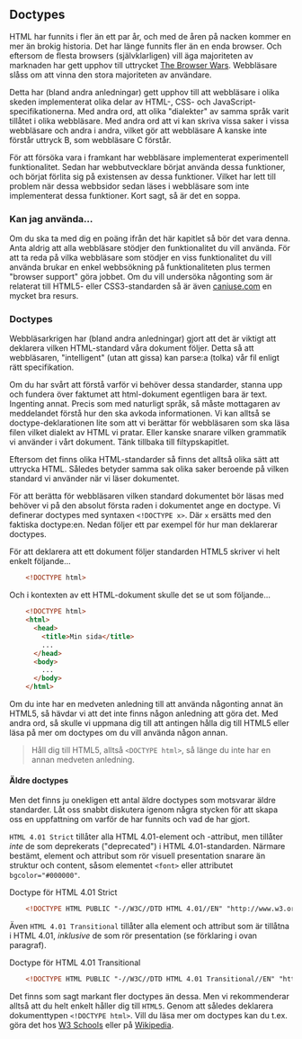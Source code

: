## Doctypes

HTML har funnits i fler än ett par år, och med de åren på nacken kommer en mer än brokig historia. Det har länge funnits fler än en enda browser. Och eftersom de flesta browsers (självklarligen) vill äga majoriteten av marknaden har gett upphov till uttrycket [The Browser Wars][0]. Webbläsare slåss om att vinna den stora majoriteten av användare.

Detta har (bland andra anledningar) gett upphov till att webbläsare i olika skeden implementerat olika delar av HTML-, CSS- och JavaScript-specifikationerna. Med andra ord, att olika "dialekter" av samma språk varit tillåtet i olika webbläsare. Med andra ord att vi kan skriva vissa saker i vissa webbläsare och andra i andra, vilket gör att webbläsare A kanske inte förstår uttryck B, som webbläsare C förstår.

För att försöka vara i framkant har webbläsare implementerat experimentell funktionalitet. Sedan har webbutvecklare börjat använda dessa funktioner, och börjat förlita sig på existensen av dessa funktioner. Vilket har lett till problem när dessa webbsidor sedan läses i webbläsare som inte implementerat dessa funktioner. Kort sagt, så är det en soppa.

### Kan jag använda...

Om du ska ta med dig en poäng ifrån det här kapitlet så bör det vara denna. Anta aldrig att alla webbläsare stödjer den funktionalitet du vill använda. För att ta reda på vilka webbläsare som stödjer en viss funktionalitet du vill använda brukar en enkel webbsökning på funktionaliteten plus termen "browser support" göra jobbet. Om du vill undersöka någonting som är relaterat till HTML5- eller CSS3-standarden så är även [caniuse.com][1] en mycket bra resurs.

### Doctypes

Webbläsarkrigen har (bland andra anledningar) gjort att det är viktigt att deklarera vilken HTML-standard våra dokument följer. Detta så att webbläsaren, "intelligent" (utan att gissa) kan parse:a (tolka) vår fil enligt rätt specifikation.

Om du har svårt att förstå varför vi behöver dessa standarder, stanna upp och fundera över faktumet att html-dokument egentligen bara är text. Ingenting annat. Precis som med naturligt språk, så måste mottagaren av meddelandet förstå hur den ska avkoda informationen. Vi kan alltså se doctype-deklarationen lite som att vi berättar för webbläsaren som ska läsa filen vilket dialekt av HTML vi pratar. Eller kanske snarare vilken grammatik vi använder i vårt dokument. Tänk tillbaka till filtypskapitlet.

Eftersom det finns olika HTML-standarder så finns det alltså olika sätt att uttrycka HTML. Således betyder samma sak olika saker beroende på vilken standard vi använder när vi läser dokumentet.

För att berätta för webbläsaren vilken standard dokumentet bör läsas med behöver vi på den absolut första raden i dokumentet ange en doctype. Vi definerar doctypes med syntaxen `<!DOCTYPE x>`. Där `x` ersätts med den faktiska doctype:en. Nedan följer ett par exempel för hur man deklarerar doctypes.

För att deklarera att ett dokument följer standarden HTML5 skriver vi helt enkelt följande...

```html
    <!DOCTYPE html>
```

Och i kontexten av ett HTML-dokument skulle det se ut som följande...

```html
    <!DOCTYPE html>
    <html>
      <head>
        <title>Min sida</title>
        ...
      </head>
      <body>
        ...
      </body>
    </html>
```

Om du inte har en medveten anledning till att använda någonting annat än HTML5, så hävdar vi att det inte finns någon anledning att göra det. Med andra ord, så skulle vi uppmana dig till att antingen hålla dig till HTML5 eller läsa på mer om doctypes om du vill använda någon annan.

> Håll dig till HTML5, alltså `<DOCTYPE html>`, så länge du inte har en annan medveten anledning.

#### Äldre doctypes

Men det finns ju onekligen ett antal äldre doctypes som motsvarar äldre standarder. Låt oss snabbt diskutera igenom några stycken för att skapa oss en uppfattning om varför de har funnits och vad de har gjort.

`HTML 4.01 Strict` tillåter alla HTML 4.01-element och -attribut, men tillåter _inte_ de som deprekerats ("deprecated") i HTML 4.01-standarden. Närmare bestämt, element och attribut som rör visuell presentation snarare än struktur och content, såsom elementet `<font>` eller attributet `bgcolor="#000000"`.

Doctype för HTML 4.01 Strict

```html
    <!DOCTYPE HTML PUBLIC "-//W3C//DTD HTML 4.01//EN" "http://www.w3.org/TR/html4/strict.dtd">
```

Även `HTML 4.01 Transitional` tillåter alla element och attribut som är tillåtna i HTML 4.01, _inklusive_ de som rör presentation (se förklaring i ovan paragraf).

Doctype för HTML 4.01 Transitional

```html
    <!DOCTYPE HTML PUBLIC "-//W3C//DTD HTML 4.01 Transitional//EN" "http://www.w3.org/TR/html4/loose.dtd">
```

Det finns som sagt markant fler doctypes än dessa. Men vi rekommenderar alltså att du helt enkelt håller dig till `HTML5`. Genom att således deklarera dokumenttypen `<!DOCTYPE html>`. Vill du läsa mer om doctypes kan du t.ex. göra det hos [W3 Schools][2] eller på [Wikipedia][3].

[0]: http://en.wikipedia.org/wiki/Browser_wars
[1]: http://caniuse.com/
[2]: http://www.w3schools.com/tags/tag_doctype.asp
[3]: http://en.wikipedia.org/wiki/Document_type_declaration
